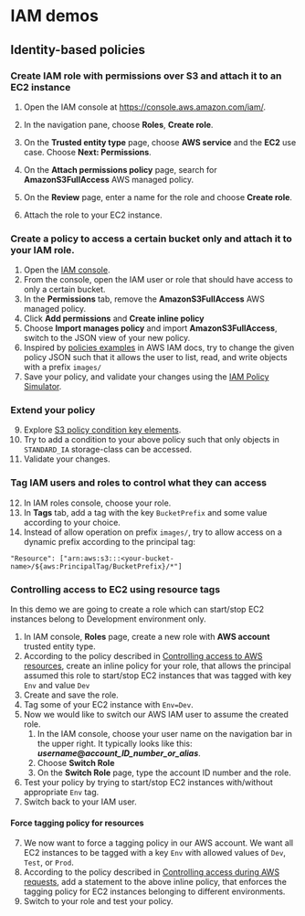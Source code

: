 # IAM demos

## Identity-based policies

### Create IAM role with permissions over S3 and attach it to an EC2 instance


1. Open the IAM console at [https://console\.aws\.amazon\.com/iam/](https://console.aws.amazon.com/iam/)\.

2. In the navigation pane, choose **Roles**, **Create role**\.

3. On the **Trusted entity type** page, choose **AWS service** and the **EC2** use case\. Choose **Next: Permissions**\.

4. On the **Attach permissions policy** page, search for **AmazonS3FullAccess** AWS managed policy\.

5. On the **Review** page, enter a name for the role and choose **Create role**\.
6. Attach the role to your EC2 instance. 


### Create a policy to access a certain bucket only and attach it to your IAM role.

1. Open the [IAM console](https://console.aws.amazon.com/iam/).
2. From the console, open the IAM user or role that should have access to only a certain bucket.
3. In the **Permissions** tab, remove the **AmazonS3FullAccess** AWS managed policy.
4. Click **Add permissions** and **Create inline policy**
5. Choose **Import manages policy** and import **AmazonS3FullAccess**, switch to the JSON view of your new policy.
6. Inspired by [policies examples](https://docs.aws.amazon.com/IAM/latest/UserGuide/access_policies_examples.html) in AWS IAM docs, try to change the given policy JSON such that it allows the user to list, read, and write objects with a prefix `images/`
7. Save your policy, and validate your changes using the [IAM Policy Simulator](https://policysim.aws.amazon.com/).

### Extend your policy

9. Explore [S3 policy condition key elements](https://docs.aws.amazon.com/AmazonS3/latest/userguide/amazon-s3-policy-keys.html).
10. Try to add a condition to your above policy such that only objects in `STANDARD_IA` storage-class can be accessed. 
11. Validate your changes.

### Tag IAM users and roles to control what they can access

12. In IAM roles console, choose your role.
13. In **Tags** tab, add a tag with the key `BucketPrefix` and some value according to your choice.
14. Instead of allow operation on prefix `images/`, try to allow access on a dynamic prefix according to the principal tag:
```text
"Resource": ["arn:aws:s3:::<your-bucket-name>/${aws:PrincipalTag/BucketPrefix}/*"]
```

### Controlling access to EC2 using resource tags

In this demo we are going to create a role which can start/stop EC2 instances belong to Development environment only.

1. In IAM console, **Roles** page, create a new role with **AWS account** trusted entity type.
2. According to the policy described in [Controlling access to AWS resources](https://docs.aws.amazon.com/IAM/latest/UserGuide/access_tags.html#access_tags_control-resources), create an inline policy for your role, that allows the principal assumed this role to start/stop EC2 instances that was tagged
   with key `Env` and value `Dev`
3. Create and save the role.
4. Tag some of your EC2 instance with `Env=Dev`.
5. Now we would like to switch our AWS IAM user to assume the created role. 
   1. In the IAM console, choose your user name on the navigation bar in the upper right\. It typically looks like this: ***username*@*account\_ID\_number\_or\_alias***\.
   2. Choose **Switch Role**
   3. On the **Switch Role** page, type the account ID number and the role.
6. Test your policy by trying to start/stop EC2 instances with/without appropriate `Env` tag.
7. Switch back to your IAM user. 

#### Force tagging policy for resources

7. We now want to force a tagging policy in our AWS account. We want all EC2 instances to be tagged with a key `Env` with allowed values of `Dev`, `Test`, or `Prod`.
8. According to the policy described in [Controlling access during AWS requests](https://docs.aws.amazon.com/IAM/latest/UserGuide/access_tags.html#access_tags_control-requests), add a statement to the above inline policy, that enforces the tagging policy for EC2 instances belonging to different environments. 
9. Switch to your role and test your policy. 
